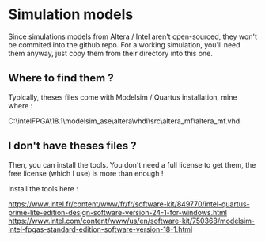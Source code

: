 # Simulation models

Since simulations models from Altera / Intel aren't open-sourced, they won't be commited into the github repo.
For a working simulation, you'll need them anyway, just copy them from their directory into this one.

## Where to find them ?
Typically, theses files come with Modelsim / Quartus installation, mine where :

C:\intelFPGA\18.1\modelsim_ase\altera\vhdl\src\altera_mf\altera_mf.vhd

## I don't have theses files ?
Then, you can install the tools. You don't need a full license to get them, the free license (which I use)
is more than enough !

Install the tools here :

https://www.intel.fr/content/www/fr/fr/software-kit/849770/intel-quartus-prime-lite-edition-design-software-version-24-1-for-windows.html
https://www.intel.com/content/www/us/en/software-kit/750368/modelsim-intel-fpgas-standard-edition-software-version-18-1.html

